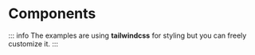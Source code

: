 # Components

::: info
The examples are using **tailwindcss** for styling but you can freely customize it.
:::
